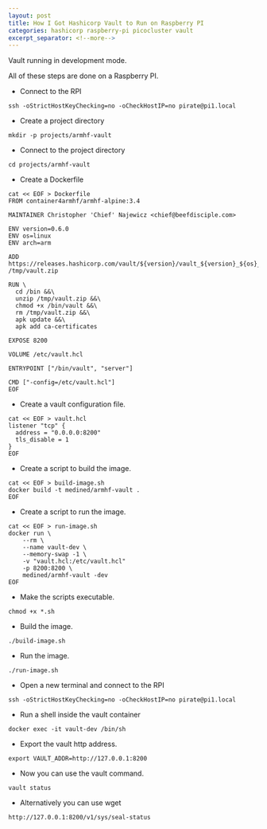 ```yaml
---
layout: post
title: How I Got Hashicorp Vault to Run on Raspberry PI
categories: hashicorp raspberry-pi picocluster vault
excerpt_separator: <!--more-->
---
```


Vault running in development mode.
<!--more-->

All of these steps are done on a Raspberry PI. 

* Connect to the RPI

```
ssh -oStrictHostKeyChecking=no -oCheckHostIP=no pirate@pi1.local
```

* Create a project directory

```
mkdir -p projects/armhf-vault
```

* Connect to the project directory

```
cd projects/armhf-vault
```

* Create a Dockerfile

```
cat << EOF > Dockerfile
FROM container4armhf/armhf-alpine:3.4

MAINTAINER Christopher 'Chief' Najewicz <chief@beefdisciple.com>

ENV version=0.6.0
ENV os=linux
ENV arch=arm

ADD https://releases.hashicorp.com/vault/${version}/vault_${version}_${os}_${arch}.zip /tmp/vault.zip

RUN \
  cd /bin &&\
  unzip /tmp/vault.zip &&\
  chmod +x /bin/vault &&\
  rm /tmp/vault.zip &&\
  apk update &&\
  apk add ca-certificates

EXPOSE 8200

VOLUME /etc/vault.hcl

ENTRYPOINT ["/bin/vault", "server"]

CMD ["-config=/etc/vault.hcl"]
EOF
```

* Create a vault configuration file.

```
cat << EOF > vault.hcl
listener "tcp" {
  address = "0.0.0.0:8200"
  tls_disable = 1
}
EOF
```

* Create a script to build the image.

```
cat << EOF > build-image.sh
docker build -t medined/armhf-vault .
EOF
```

* Create a script to run the image.

```
cat << EOF > run-image.sh
docker run \
    --rm \
    --name vault-dev \
    --memory-swap -1 \
    -v "vault.hcl:/etc/vault.hcl"
    -p 8200:8200 \
    medined/armhf-vault -dev
EOF
```

* Make the scripts executable.

```
chmod +x *.sh
```

* Build the image.

```
./build-image.sh
```

* Run the image.

```
./run-image.sh
```

* Open a new terminal and connect to the RPI

```
ssh -oStrictHostKeyChecking=no -oCheckHostIP=no pirate@pi1.local
```

* Run a shell inside the vault container

```
docker exec -it vault-dev /bin/sh
```

* Export the vault http address.

```
export VAULT_ADDR=http://127.0.0.1:8200
```

* Now you can use the vault command.

```
vault status
```

* Alternatively you can use wget

```
http://127.0.0.1:8200/v1/sys/seal-status
```
